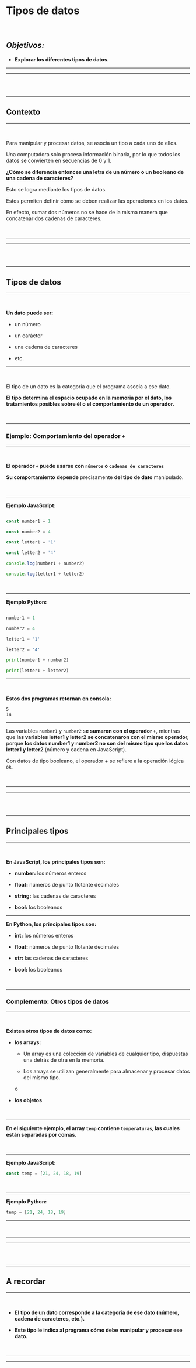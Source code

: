 # **Tipos de datos**

<br>

## **_Objetivos:_**

- **Explorar los diferentes tipos de datos.**

---

---

<br>

<br>

---

## **Contexto**

---

<br>

Para manipular y procesar datos, se asocia un tipo a cada uno de ellos.

Una computadora solo procesa información binaria, por lo que todos los datos se convierten en secuencias de 0 y 1.

**¿Cómo se diferencia entonces una letra de un número o un booleano de una cadena de caracteres?**

Esto se logra mediante los tipos de datos.

Estos permiten definir cómo se deben realizar las operaciones en los datos.

En efecto, sumar dos números no se hace de la misma manera que concatenar dos cadenas de caracteres.

<br>

---

---

<br>
<br>

---

## **Tipos de datos**

---

<br>

**Un dato puede ser:**

- un número

- un carácter

- una cadena de caracteres

- etc.

---

<br>

El tipo de un dato es la categoría que el programa asocia a ese dato.

**El tipo determina el espacio ocupado en la memoria por el dato, los tratamientos posibles sobre él o el comportamiento de un operador.**

<br>

---

### **Ejemplo: Comportamiento del operador `+`**

---

<br>

**El operador `+` puede usarse con `números` o `cadenas de caracteres`**

**Su comportamiento** **depende** precisamente **del tipo de dato** manipulado.

<br>

---

**Ejemplo JavaScript:**

```JavaScript

const number1 = 1

const number2 = 4

const letter1 = '1'

const letter2 = '4'

console.log(number1 + number2)

console.log(letter1 + letter2)

```

<br>

---

**Ejemplo Python:**

```Python

number1 = 1

number2 = 4

letter1 = '1'

letter2 = '4'

print(number1 + number2)

print(letter1 + letter2)

```

---

<br>

**Estos dos programas retornan en consola:**

```
5
14
```

---

Las variables `number1` y `number2` s**e sumaron con el operador `+`,** mientras que **las variables letter1 y letter2 se concatenaron con el mismo operador,** porque **los datos number1 y number2 no son del mismo tipo que los datos letter1 y letter2** (número y cadena en JavaScript).

Con datos de tipo booleano, el operador + se refiere a la operación lógica `OR`.

<br>

---

---

<br>
<br>

---

## **Principales tipos**

---

<br>

**En JavaScript, los principales tipos son:**

- **number:** los números enteros

- **float:** números de punto flotante decimales

- **string:** las cadenas de caracteres

- **bool:** los booleanos

---

**En Python, los principales tipos son:**

- **int:** los números enteros  

- **float:** números de punto flotante decimales

- **str:** las cadenas de caracteres

- **bool:** los booleanos

<br>

---

### **Complemento: Otros tipos de datos**

---

<br>

**Existen otros tipos de datos como:**

- **los arrays:**

    - Un array es una colección de variables de cualquier tipo, dispuestas una detrás de otra en la memoria.

    - Los arrays se utilizan generalmente para almacenar y procesar datos del mismo tipo.

    o
    
- **los objetos**

<br>

---

**En el siguiente ejemplo, el array `temp` contiene `temperaturas`, las cuales están separadas por comas.**

<br>

---

**Ejemplo JavaScript:**

```JavaScript
const temp = [21, 24, 18, 19]
```

<br>

---

**Ejemplo Python:**

```Python
temp = [21, 24, 18, 19]
```

---

<br>

---

---

<br>
<br>

---

## **A recordar**

---

<br>

- **El tipo de un dato corresponde a la categoría de ese dato (número, cadena de caracteres, etc.).**

- **Este tipo le indica al programa cómo debe manipular y procesar ese dato.**

<br>

---

---
